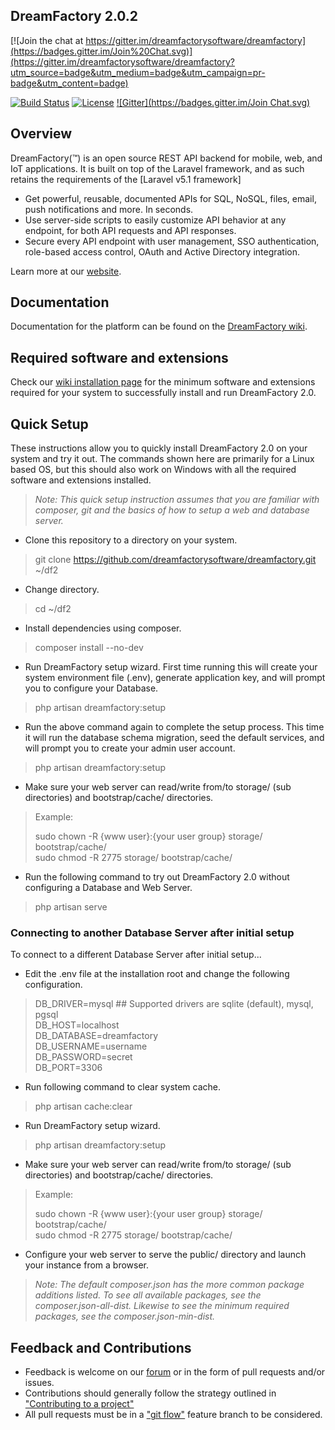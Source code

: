 ## DreamFactory 2.0.2

[![Join the chat at https://gitter.im/dreamfactorysoftware/dreamfactory](https://badges.gitter.im/Join%20Chat.svg)](https://gitter.im/dreamfactorysoftware/dreamfactory?utm_source=badge&utm_medium=badge&utm_campaign=pr-badge&utm_content=badge)

[![Build Status](https://travis-ci.org/dreamfactory/dreamfactory.svg)](https://travis-ci.org/dreamfactory/dreamfactory)
[![License](https://poser.pugx.org/dreamfactory/dreamfactory/license.svg)](http://www.apache.org/licenses/LICENSE-2.0)
[![Gitter](https://badges.gitter.im/Join Chat.svg)](https://gitter.im/dreamfactorysoftware/dsp-core?utm_source=badge&utm_medium=badge&utm_campaign=pr-badge&utm_content=badge)

## Overview

DreamFactory(™) is an open source REST API backend for mobile, web, and IoT applications. 
It is built on top of the Laravel framework, and as such retains the requirements of the [Laravel v5.1 framework]

* Get powerful, reusable, documented APIs for SQL, NoSQL, files, email, push notifications and more. In seconds.
* Use server-side scripts to easily customize API behavior at any endpoint, for both API requests and API responses.
* Secure every API endpoint with user management, SSO authentication, role-based access control, OAuth and Active Directory integration.

Learn more at our [website](https://www.dreamfactory.com).

## Documentation

Documentation for the platform can be found on the [DreamFactory wiki](http://wiki.dreamfactory.com).

## Required software and extensions

Check our [wiki installation page](http://wiki.dreamfactory.com/DreamFactory/Installation) for the minimum 
software and extensions required for your system to successfully install and run DreamFactory 2.0.

## Quick Setup

These instructions allow you to quickly install DreamFactory 2.0 on your system and try it out. 
The commands shown here are primarily for a Linux based OS, 
but this should also work on Windows with all the required software and extensions installed.

> _Note: This quick setup instruction assumes that you are familiar with composer, git and the basics of how to setup a web and database server._


* Clone this repository to a directory on your system.
> git clone https://github.com/dreamfactorysoftware/dreamfactory.git ~/df2

* Change directory.
> cd ~/df2

* Install dependencies using composer.
> composer install --no-dev

* Run DreamFactory setup wizard. First time running this will create your system environment file (.env), 
generate application key, and will prompt you to configure your Database.
> php artisan dreamfactory:setup

* Run the above command again to complete the setup process. This time it will run the database schema migration, 
seed the default services, and will prompt you to create your admin user account.
> php artisan dreamfactory:setup

* Make sure your web server can read/write from/to storage/ (sub directories) and bootstrap/cache/ directories.
> Example:
>
> sudo chown -R {www user}:{your user group} storage/ bootstrap/cache/<br>
> sudo chmod -R 2775 storage/ bootstrap/cache/

* Run the following command to try out DreamFactory 2.0 without configuring a Database and Web Server. 
>php artisan serve


### Connecting to another Database Server after initial setup

To connect to a different Database Server after initial setup...

* Edit the .env file at the installation root and change the following configuration.
> DB_DRIVER=mysql     ## Supported drivers are sqlite (default), mysql, pgsql<br>
> DB_HOST=localhost<br>
> DB_DATABASE=dreamfactory<br>
> DB_USERNAME=username<br>
> DB_PASSWORD=secret<br>
> DB_PORT=3306

* Run following command to clear system cache.
> php artisan cache:clear

* Run DreamFactory setup wizard.
> php artisan dreamfactory:setup

* Make sure your web server can read/write from/to storage/ (sub directories) and bootstrap/cache/ directories.
> Example:
>
> sudo chown -R {www user}:{your user group} storage/ bootstrap/cache/<br>
> sudo chmod -R 2775 storage/ bootstrap/cache/

* Configure your web server to serve the public/ directory and launch your instance from a browser.


> _Note: The default composer.json has the more common package additions listed. To see all available packages, 
> see the composer.json-all-dist. Likewise to see the minimum required packages, see the composer.json-min-dist._

## Feedback and Contributions

* Feedback is welcome on our [forum](http://community.dreamfactory.com/) or in the form of pull requests and/or issues.
* Contributions should generally follow the strategy outlined in ["Contributing to a project"](http://help.github.com/articles/fork-a-repo#contributing-to-a-project)
* All pull requests must be in a ["git flow"](http://github.com/nvie/gitflow) feature branch to be considered.
